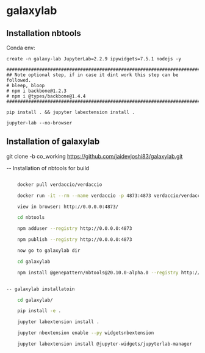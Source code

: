 
# galaxylab


## Installation nbtools

Conda env:

```
create -n galaxy-lab JupyterLab=2.2.9 ipywidgets=7.5.1 nodejs -y

########################################################################
## Note optional step, if in case it dint work this step can be followed. 
# bleep, bloop
# npm i backbone@1.2.3
# npm i @types/backbone@1.4.4
########################################################################

pip install . && jupyter labextension install .

jupyter-lab --no-browser

```

## Installation of galaxylab

git clone -b co_working https://github.com/jaidevjoshi83/galaxylab.git

-- Installation of nbtools for build 

```bash

    docker pull verdaccio/verdaccio

    docker run -it --rm --name verdaccio -p 4873:4873 verdaccio/verdaccio

    view in browser: http://0.0.0.0:4873/

    cd nbtools

    npm adduser --registry http://0.0.0.0:4873

    npm publish --registry http://0.0.0.0:4873

    now go to galaxylab dir

    cd galaxylab

    npm install @genepattern/nbtools@20.10.0-alpha.0 --registry http://0.0.0.0:4873


-- galaxylab installatoin

    cd galaxylab/

    pip install -e .

    jupyter labextension install .

    jupyter nbextension enable --py widgetsnbextension

    jupyter labextension install @jupyter-widgets/jupyterlab-manager
  
  
